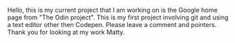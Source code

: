 Hello, this is  my current  project that I am working on is the Google home page
from "The Odin project". This is my first project involving git and
using a text editor other then Codepen. Please leave a comment and pointers.
Thank you for looking at my work
Matty.
